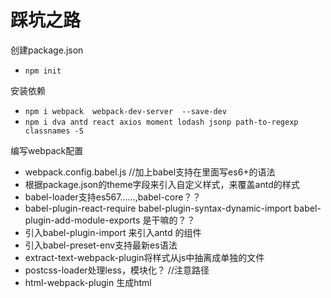 # 踩坑之路
创建package.json
* `npm init`

安装依赖
* `npm i webpack  webpack-dev-server  --save-dev`
* `npm i dva antd react axios moment lodash jsonp path-to-regexp classnames -S`  

编写webpack配置
*  webpack.config.babel.js //加上babel支持在里面写es6+的语法
* 根据package.json的theme字段来引入自定义样式，来覆盖antd的样式
* babel-loader支持es567……,babel-core？？ 
* babel-plugin-react-require babel-plugin-syntax-dynamic-import babel-plugin-add-module-exports 是干嘛的？？
* 引入babel-plugin-import 来引入antd 的组件
* 引入babel-preset-env支持最新es语法
* extract-text-webpack-plugin将样式从js中抽离成单独的文件
* postcss-loader处理less，模块化？ //注意路径
* html-webpack-plugin 生成html